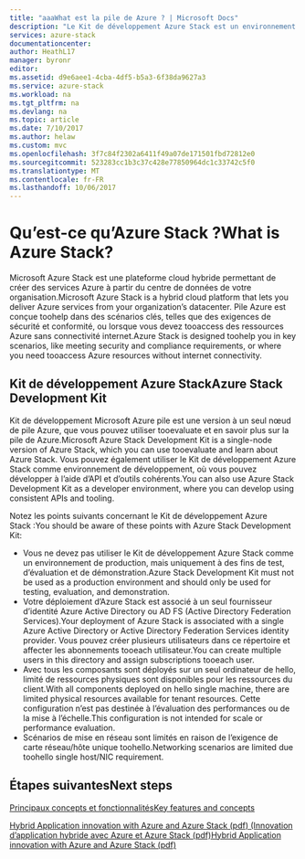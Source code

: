 ```yaml
---
title: "aaaWhat est la pile de Azure ? | Microsoft Docs"
description: "Le Kit de développement Azure Stack est un environnement qui permet d’évaluer les scénarios et fonctionnalités d’Azure Stack."
services: azure-stack
documentationcenter: 
author: HeathL17
manager: byronr
editor: 
ms.assetid: d9e6aee1-4cba-4df5-b5a3-6f38da9627a3
ms.service: azure-stack
ms.workload: na
ms.tgt_pltfrm: na
ms.devlang: na
ms.topic: article
ms.date: 7/10/2017
ms.author: helaw
ms.custom: mvc
ms.openlocfilehash: 3f7c84f2302a6411f49a07de171501fbd72812e0
ms.sourcegitcommit: 523283cc1b3c37c428e77850964dc1c33742c5f0
ms.translationtype: MT
ms.contentlocale: fr-FR
ms.lasthandoff: 10/06/2017
---
```

# <a name="what-is-azure-stack"></a><span data-ttu-id="b6026-104">Qu’est-ce qu’Azure Stack ?</span><span class="sxs-lookup"><span data-stu-id="b6026-104">What is Azure Stack?</span></span>

<span data-ttu-id="b6026-105">Microsoft Azure Stack est une plateforme cloud hybride permettant de créer des services Azure à partir du centre de données de votre organisation.</span><span class="sxs-lookup"><span data-stu-id="b6026-105">Microsoft Azure Stack is a hybrid cloud platform that lets you deliver Azure services from your organization’s datacenter.</span></span>  <span data-ttu-id="b6026-106">Pile Azure est conçue toohelp dans des scénarios clés, telles que des exigences de sécurité et conformité, ou lorsque vous devez tooaccess des ressources Azure sans connectivité internet.</span><span class="sxs-lookup"><span data-stu-id="b6026-106">Azure Stack is designed toohelp you in key scenarios, like meeting security and compliance requirements, or where you need tooaccess Azure resources without internet connectivity.</span></span>  

## <a name="azure-stack-development-kit"></a><span data-ttu-id="b6026-107">Kit de développement Azure Stack</span><span class="sxs-lookup"><span data-stu-id="b6026-107">Azure Stack Development Kit</span></span>
<span data-ttu-id="b6026-108">Kit de développement Microsoft Azure pile est une version à un seul nœud de pile Azure, que vous pouvez utiliser tooevaluate et en savoir plus sur la pile de Azure.</span><span class="sxs-lookup"><span data-stu-id="b6026-108">Microsoft Azure Stack Development Kit is a single-node version of Azure Stack, which you can use tooevaluate and learn about Azure Stack.</span></span>  <span data-ttu-id="b6026-109">Vous pouvez également utiliser le Kit de développement Azure Stack comme environnement de développement, où vous pouvez développer à l’aide d’API et d’outils cohérents.</span><span class="sxs-lookup"><span data-stu-id="b6026-109">You can also use Azure Stack Development Kit as a developer environment, where you can develop using consistent APIs and tooling.</span></span>  

<span data-ttu-id="b6026-110">Notez les points suivants concernant le Kit de développement Azure Stack :</span><span class="sxs-lookup"><span data-stu-id="b6026-110">You should be aware of these points with Azure Stack Development Kit:</span></span>

* <span data-ttu-id="b6026-111">Vous ne devez pas utiliser le Kit de développement Azure Stack comme un environnement de production, mais uniquement à des fins de test, d’évaluation et de démonstration.</span><span class="sxs-lookup"><span data-stu-id="b6026-111">Azure Stack Development Kit must not be used as a production environment and should only be used for testing, evaluation, and demonstration.</span></span>  
* <span data-ttu-id="b6026-112">Votre déploiement d’Azure Stack est associé à un seul fournisseur d’identité Azure Active Directory ou AD FS (Active Directory Federation Services).</span><span class="sxs-lookup"><span data-stu-id="b6026-112">Your deployment of Azure Stack is associated with a single Azure Active Directory or Active Directory Federation Services identity provider.</span></span> <span data-ttu-id="b6026-113">Vous pouvez créer plusieurs utilisateurs dans ce répertoire et affecter les abonnements tooeach utilisateur.</span><span class="sxs-lookup"><span data-stu-id="b6026-113">You can create multiple users in this directory and assign subscriptions tooeach user.</span></span>
* <span data-ttu-id="b6026-114">Avec tous les composants sont déployés sur un seul ordinateur de hello, limité de ressources physiques sont disponibles pour les ressources du client.</span><span class="sxs-lookup"><span data-stu-id="b6026-114">With all components deployed on hello single machine, there are limited physical resources available for tenant resources.</span></span> <span data-ttu-id="b6026-115">Cette configuration n’est pas destinée à l’évaluation des performances ou de la mise à l’échelle.</span><span class="sxs-lookup"><span data-stu-id="b6026-115">This configuration is not intended for scale or performance evaluation.</span></span>
* <span data-ttu-id="b6026-116">Scénarios de mise en réseau sont limités en raison de l’exigence de carte réseau/hôte unique toohello.</span><span class="sxs-lookup"><span data-stu-id="b6026-116">Networking scenarios are limited due toohello single host/NIC requirement.</span></span>

## <a name="next-steps"></a><span data-ttu-id="b6026-117">Étapes suivantes</span><span class="sxs-lookup"><span data-stu-id="b6026-117">Next steps</span></span>
[<span data-ttu-id="b6026-118">Principaux concepts et fonctionnalités</span><span class="sxs-lookup"><span data-stu-id="b6026-118">Key features and concepts</span></span>](azure-stack-key-features.md)

[<span data-ttu-id="b6026-119">Hybrid Application innovation with Azure and Azure Stack (pdf) (Innovation d’application hybride avec Azure et Azure Stack (pdf)</span><span class="sxs-lookup"><span data-stu-id="b6026-119">Hybrid Application innovation with Azure and Azure Stack (pdf)</span></span>](https://go.microsoft.com/fwlink/?LinkId=842846&clcid=0x409)

